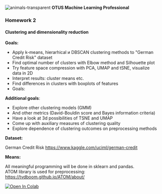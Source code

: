 ![animals-transparent](https://user-images.githubusercontent.com/73858914/148969208-90c4c165-61d6-4d6f-a766-5fd3e91a63a5.png)
**OTUS Machine Learning Professional**
### **Homework 2** 

#### Clustering and dimensionality reduction

**Goals:**  
- Apply k-means, hierarhical и DBSCAN clustering methods to "German Credit Risk" dataset  
- Find optimal number of clusters with Elbow method and Silhouette plot  
- Try feature space compression with PCA, UMAP and tSNE, visualize data in 2D  
- Interpret results: cluster means etc.  
- Find differences in clusters with boxplots of features  
- Goals:

**Additional goals**:

- Explore other clustering models (GMM)
- And other metrics (David-Bouldin score and Bayes information criteria)
- Have a look at 3d possibilities of TSNE and UMAP
- Come up with auxiliary measures of clustering quality
- Explore dependence of clustering outcomes on preprocessing methods

**Dataset:**  

German Credit Risk https://www.kaggle.com/uciml/german-credit

**Means:**

All meaningful programming will be done in sklearn and pandas.  
ATOM library is used for preprocessing:  
https://tvdboom.github.io/ATOM/about/

<a href="https://colab.research.google.com/github/oort77/OTUS_PRO_HW2/blob/main/otus_pro_hw2_sklearn.ipynb" target="_parent"><img src="https://colab.research.google.com/assets/colab-badge.svg" alt="Open In Colab"/></a> 
